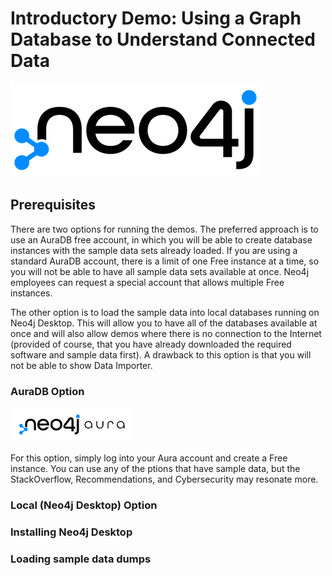 # Introductory Demo: Using a Graph Database to Understand Connected Data

![image](https://github.com/neo4j-product-examples/db-introduction/blob/6e9dc235bb1d90fd26b2d715ea6ba2c45349cf24/img/neo4j.png)

## Prerequisites

There are two options for running the demos. The preferred approach is to use an AuraDB free account, in which you will be able to create database instances with the sample data sets already loaded. If you are using a standard AuraDB account, there is a limit of one Free instance at a time, so you will not be able to have all sample data sets available at once. Neo4j employees can request a special account that allows multiple Free instances.

The other option is to load the sample data into local databases running on Neo4j Desktop. This will allow you to have all of the databases available at once and will also allow demos where there is no connection to the Internet (provided of course, that you have already downloaded the required software and sample data first). A drawback to this option is that you will not be able to show Data Importer.

### AuraDB Option

![image](https://github.com/neo4j-product-examples/db-introduction/blob/9b8e2935c1900270c6dffa5dc281c91b6f39dc70/img/Aura.png)

For this option, simply log into your Aura account and create a Free instance. You can use any of the ptions that have sample data, but the StackOverflow, Recommendations, and Cybersecurity may resonate more.

### Local (Neo4j Desktop) Option

### Installing Neo4j Desktop

### Loading sample data dumps

